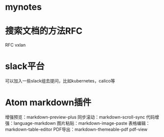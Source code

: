 # mynotes

# 搜索文档的方法RFC
RFC vxlan

# slack平台
可以加入一些slack组去提问，比如kubernetes，calico等

# Atom markdown插件
增强预览：markdown-preview-plus
同步滚动：markdown-scroll-sync
代码增强：language-markdown
图片粘贴：markdown-image-paste
表格编辑：markdown-table-editor
PDF导出：markdown-themeable-pdf   pdf-view
